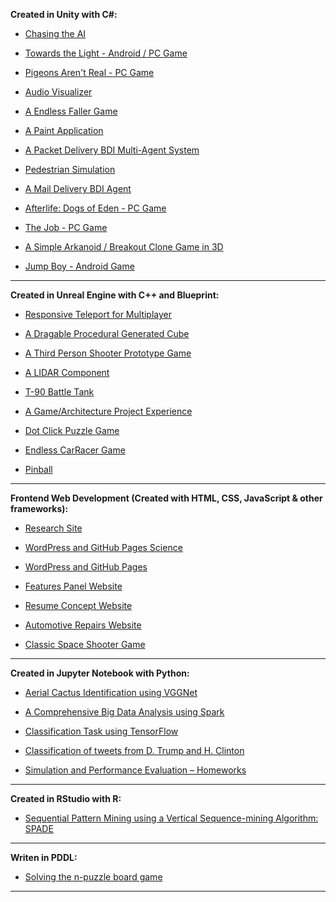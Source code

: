 **Created in Unity with C#:**
- [Chasing the AI](https://github.com/Kooroshoo/Tech-Test)

- [Towards the Light - Android / PC Game](https://kooroshoo.itch.io/towards-the-light)

- [Pigeons Aren't Real - PC Game](https://kooroshoo.itch.io/pigeons-arent-real)

- [Audio Visualizer](https://github.com/Kooroshoo/AudioVisualizer)

- [A Endless Faller Game](https://github.com/Kooroshoo/Endless-Faller)

- [A Paint Application](https://github.com/Kooroshoo/Paint-Project-New)

- [A Packet Delivery BDI Multi-Agent System](https://github.com/Kooroshoo/A-Packet-Delivery-BDI-Multi-Agent-System)

- [Pedestrian Simulation](https://github.com/Kooroshoo/Pedestrian-Simulation-Final-)

- [A Mail Delivery BDI Agent](https://github.com/Kooroshoo/A-Mail-Delivery-BDI-Agent)

- [Afterlife: Dogs of Eden - PC Game](https://kooroshoo.itch.io/afterlife-dogs-of-eden/)

- [The Job - PC Game](https://github.com/Kooroshoo/The-Job/)

- [A Simple Arkanoid / Breakout Clone Game in 3D](https://github.com/Kooroshoo/BlockBreaker3D/)

- [Jump Boy - Android Game](https://cafebazaar.ir/app/com.Kooroshoo.JumpBoy?l=en/)

--------------------------------------------------------------------------------------------------------------------

**Created in Unreal Engine with C++ and Blueprint:**
- [Responsive Teleport for Multiplayer](https://github.com/Kooroshoo/ShooterGame)

- [A Dragable Procedural Generated Cube](https://github.com/Kooroshoo/ProceduralGeneration)

- [A Third Person Shooter Prototype Game](https://github.com/Kooroshoo/test_TPS)

- [A LIDAR Component](https://www.youtube.com/watch?v=WAyZ_BSkHIQ&ab_channel=Kooroshoo)

- [T-90 Battle Tank](https://github.com/Kooroshoo/T-90-Battle-Tank)

- [A Game/Architecture Project Experience](https://github.com/Kooroshoo/ArchitectureProject/)

- [Dot Click Puzzle Game](https://github.com/Kooroshoo/DotGame)

- [Endless CarRacer Game](https://github.com/Kooroshoo/EndlessRacer-4.24/)

- [Pinball](https://github.com/Kooroshoo/PinBall)


--------------------------------------------------------------------------------------------------------------------

**Frontend Web Development (Created with HTML, CSS, JavaScript & other frameworks):**
- [Research Site](https://github.com/Kooroshoo/ResearchSite)

- [WordPress and GitHub Pages Science](https://github.com/Kooroshoo/WordPress-and-GitHub-Pages-Science)

- [WordPress and GitHub Pages](https://github.com/Kooroshoo/WordPress-and-GitHub-Pages)

- [Features Panel Website](https://github.com/Kooroshoo/Features-Panel-Website)

- [Resume Concept Website](https://github.com/Kooroshoo/Resume-Website)

- [Automotive Repairs Website](https://github.com/Kooroshoo/Automotive-Repairs-Website)

- [Classic Space Shooter Game](https://github.com/Kooroshoo/phaser3-typescript-classic-shooter-kourosh/)

--------------------------------------------------------------------------------------------------------------------

**Created in Jupyter Notebook with Python:**

- [Aerial Cactus Identification using VGGNet](https://github.com/Kooroshoo/Aerial-Cactus-Identification-using-VGGNet)

- [A Comprehensive Big Data Analysis using Spark](https://github.com/Kooroshoo/A-Comprehensive-Big-Data-Analysis-Using-Spark)

- [Classification Task using TensorFlow](https://github.com/Kooroshoo/Classification-Task-using-TensorFlow)

- [Classification of tweets from D. Trump and H. Clinton](https://github.com/Kooroshoo/Classification-of-tweets-from-D.-Trump-and-H.-Clinton)

- [Simulation and Performance Evaluation – Homeworks](https://github.com/Kooroshoo/Simulation-and-Performance-Evaluation-Homeworks)

--------------------------------------------------------------------------------------------------------------------

**Created in RStudio with R:**

- [Sequential Pattern Mining using a Vertical Sequence-mining Algorithm: SPADE](https://github.com/Kooroshoo/Sequential-Pattern-Mining)

--------------------------------------------------------------------------------------------------------------------

**Writen in PDDL:**
- [Solving the n-puzzle board game](https://github.com/Kooroshoo/Solving-the-n-puzzle-board-game)

--------------------------------------------------------------------------------------------------------------------


